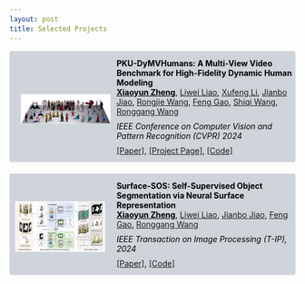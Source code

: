 ```yaml
---
layout: post
title: Selected Projects
---
```


<div style="margin-bottom: 20px;">

  <div style="display: flex; align-items: center; background-color: rgb(206, 212, 218); color: black; border-radius: 4px; overflow: hidden;">
    <div style="flex: 1;">
      <img src="/paper_dym_teaser.png" style="max-height: 105pt; margin-top: 12px; margin-left: 20px;">
    </div>
    <div style="flex: 2; padding-left: 1px; padding-top: 12px; padding-bottom: 13px; margin-left: 30px;">
      <p style="margin: 1px 0;"><b>PKU-DyMVHumans: A Multi-View Video Benchmark for High-Fidelity Dynamic Human Modeling</b></p>
      <p style="margin: -1px 0;"><span style="font-weight: bold;"><u>Xiaoyun Zheng</u></span>, <a href="https://github.com/leviome" target="_blank">Liwei Liao</a>, <a href="" target="_blank">Xufeng Li</a>, <a href="https://jianbojiao.com" target="_blank">Jianbo Jiao</a>, <a href="https://github.com/rongjiewang" target="_blank">Rongjie Wang</a>, <a href="https://www.art.pku.edu.cn/szdw/qzjs/cysjyysglx/gf/index.htm" target="_blank">Feng Gao</a>, <a href="https://www.cs.cityu.edu.hk/~shiqwang/" target="_blank">Shiqi Wang</a>, <a href="https://www.ece.pku.edu.cn/info/1046/2147.htm" target="_blank">Ronggang Wang</a></p>
      <p style="margin: 10px 0;"><em>IEEE Conference on Computer Vision and Pattern Recognition (CVPR) 2024</em></p>
      <p style="margin: -1px 0;"><a href="https://arxiv.org/abs/2403.16080" target="_blank">[Paper]</a>, <a href="https://pku-dymvhumans.github.io/" target="_blank">[Project Page]</a>, <a href="https://github.com/zhengxyun/PKU-DyMVHumans" target="_blank">[Code]</a></p>
    </div>
  </div>

</div>


<div style="margin-bottom: 20px;">

  <div style="display: flex; align-items: center; background-color: rgb(206, 212, 218); color: black; border-radius: 4px; overflow: hidden;">
    <div style="flex: 1;">
      <img src="/paper_sos_teaser.png" style="max-height: 120pt; margin-top: 12px; margin-left: 10px;">
    </div>
    <div style="flex: 2; padding-left: 1px; padding-top: 12px; padding-bottom: 13px; margin-left: 30px;">
      <p style="margin: 1px 0;"><b>Surface-SOS: Self-Supervised Object Segmentation via Neural Surface Representation</b></p>
      <p style="margin: -1px 0;"><span style="font-weight: bold;"><u>Xiaoyun Zheng</u></span>, <a href="https://github.com/leviome" target="_blank">Liwei Liao</a>, <a href="https://jianbojiao.com" target="_blank">Jianbo Jiao</a>, <a href="https://www.art.pku.edu.cn/szdw/qzjs/cysjyysglx/gf/index.htm" target="_blank">Feng Gao</a>,  <a href="https://www.ece.pku.edu.cn/info/1046/2147.htm" target="_blank">Ronggang Wang</a></p>
      <p style="margin: 10px 0;"><em>IEEE Transaction on Image Processing (T-IP), 2024</em></p>
      <p style="margin: -1px 0;"><a href="https://ieeexplore.ieee.org/abstract/document/10471326" target="_blank">[Paper]</a>, <a href="https://github.com/zhengxyun/Surface-SOS" target="_blank">[Code]</a></p>
    </div>
  </div>

</div>




